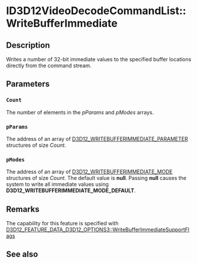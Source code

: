# ID3D12VideoDecodeCommandList::WriteBufferImmediate

## Description

Writes a number of 32-bit immediate values to the specified buffer locations directly from the command stream.

## Parameters

### `Count`

The number of elements in the *pParams* and *pModes* arrays.

### `pParams`

The address of an array of [D3D12_WRITEBUFFERIMMEDIATE_PARAMETER](https://learn.microsoft.com/windows/desktop/api/d3d12/ns-d3d12-d3d12_writebufferimmediate_parameter) structures of size *Count*.

### `pModes`

The address of an array of [D3D12_WRITEBUFFERIMMEDIATE_MODE](https://learn.microsoft.com/windows/desktop/api/d3d12/ne-d3d12-d3d12_writebufferimmediate_mode) structures of size *Count*. The default value is **null**. Passing **null** causes the system to write all immediate values using **D3D12_WRITEBUFFERIMMEDIATE_MODE_DEFAULT**.

## Remarks

The capability for this feature is specified with [D3D12_FEATURE_DATA_D3D12_OPTIONS3::WriteBufferImmediateSupportFlags](https://learn.microsoft.com/windows/win32/api/d3d12/ns-d3d12-d3d12_feature_data_d3d12_options3)

## See also